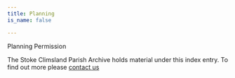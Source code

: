 ```yaml
---
title: Planning
is_name: false

---
```


Planning Permission


The Stoke Climsland Parish Archive holds material under this index entry. To find out more please [contact us](/contact/)
